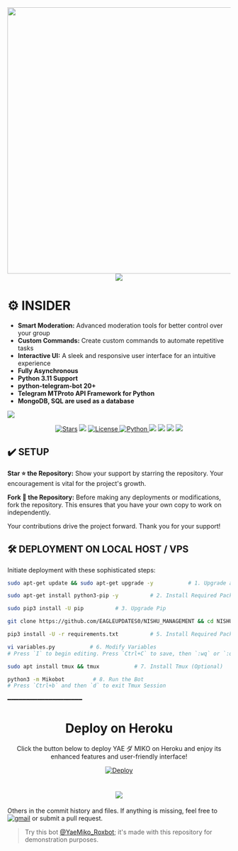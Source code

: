 <div align="center">
  <img src="https://telegra.ph/file/33a8d97739a2a4f81ddde.jpg" width="600">
</div>

<div align="center">
  <img src="https://readme-typing-svg.herokuapp.com?color=DC143C&center=true&lines=──+「+YAE+ダ+MIKO+」+──;An+Advanced+Group+Management+Bot.&width=600&height=180">
</div>

# ⚙️ INSIDER

- **Smart Moderation:** Advanced moderation tools for better control over your group
- **Custom Commands:** Create custom commands to automate repetitive tasks
- **Interactive UI:** A sleek and responsive user interface for an intuitive experience
- **Fully Asynchronous**
- **Python 3.11 Support**
- **python-telegram-bot 20+**
- **Telegram MTProto API Framework for Python**
- **MongoDB, SQL are used as a database**

<img src="https://user-images.githubusercontent.com/73097560/115834477-dbab4500-a447-11eb-908a-139a6edaec5c.gif">

<p align="center">
<a href="https://github.com/Infamous-Hydra/YaeMiko/stargazers"><img src="https://img.shields.io/github/stars/Infamous-Hydra/YaeMiko?color=black&logo=github&logoColor=black&style=for-the-badge" alt="Stars" /></a>
<a href="https://github.com/Infamous-Hydra/YaeMiko/network/members"> <img src="https://img.shields.io/github/forks/Infamous-Hydra/YaeMiko?color=black&logo=github&logoColor=black&style=for-the-badge" /></a>
<a href="https://github.com/Infamous-Hydra/YaeMiko/blob/master/LICENSE"> <img src="https://img.shields.io/badge/License-MIT-blueviolet?style=for-the-badge" alt="License" /> </a>
<a href="https://www.python.org/"> <img src="https://img.shields.io/badge/Written%20in-Python-skyblue?style=for-the-badge&logo=python" alt="Python" /> </a>
<a href="https://pypi.org/project/python-telegram-bot/"> <img src="https://img.shields.io/pypi/v/python-telegram-bot?color=white&label=ptb&logo=python&logoColor=blue&style=for-the-badge" /></a>
<a href="https://pypi.org/project/Telethon/"> <img src="https://img.shields.io/pypi/v/telethon?color=white&label=telethon&logo=python&logoColor=blue&style=for-the-badge" /></a>
<a href="https://pypi.org/project/Pyrogram/"> <img src="https://img.shields.io/pypi/v/pyrogram?color=white&label=pyrogram&logo=python&logoColor=blue&style=for-the-badge" /></a>
<a href="https://github.com/Infamous-Hydra/YaeMiko/commits/Infamous-Hydra"> <img src="https://img.shields.io/github/last-commit/Infamous-Hydra/YaeMiko?color=black&logo=github&logoColor=black&style=for-the-badge" /></a>
</p>

## ✔️ SETUP

**Star ⭐ the Repository:**
Show your support by starring the repository. Your encouragement is vital for the project's growth.

**Fork 🍴 the Repository:**
Before making any deployments or modifications, fork the repository. This ensures that you have your own copy to work on independently. 

Your contributions drive the project forward. Thank you for your support!

## 🛠️ DEPLOYMENT ON LOCAL HOST / VPS

Initiate deployment with these sophisticated steps:

```bash
sudo apt-get update && sudo apt-get upgrade -y           # 1. Upgrade and Update System

sudo apt-get install python3-pip -y          # 2. Install Required Packages

sudo pip3 install -U pip          # 3. Upgrade Pip

git clone https://github.com/EAGLEUPDATES0/NISHU_MANAGEMENT && cd NISHU_MANAGEMENT           # 4. Clone the Repository

pip3 install -U -r requirements.txt          # 5. Install Required Packages

vi variables.py           # 6. Modify Variables
# Press `I` to begin editing. Press `Ctrl+C` to save, then `:wq` or `:qa` to exit.

sudo apt install tmux && tmux           # 7. Install Tmux (Optional)

python3 -m Mikobot         # 8. Run the Bot
# Press `Ctrl+b` and then `d` to exit Tmux Session
```
━━━━━━━━━━━━━━━━━━━━

<h1 align="center">Deploy on Heroku</h1>

<p align="center">Click the button below to deploy YAE ダ MIKO on Heroku and enjoy its enhanced features and user-friendly interface!</p>

<p align="center">
    <a href="https://heroku.com/deploy?template=https://github.com/EAGLEUPDATES0/NISHU_MANAGEMENT">
        <img src="https://www.herokucdn.com/deploy/button.svg" alt="Deploy">
    </a>
</p>

<h1 align="center"><img src="./.github/yae-miko.gif" /></h1>


Others in the commit history and files. If anything is missing, feel free to  [![gmail](https://img.shields.io/badge/mail-Here-red?style=for-the-badge&logo=gmail)](mailto:jhjhjh0026@gmail.com)  or submit a pull request.

> Try this bot [@YaeMiko_Roxbot](https://t.me/EAGLEUPDATES0); it's made with this repository for demonstration purposes.
